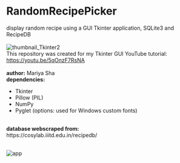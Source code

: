# RandomRecipePicker
display random recipe using a GUI Tkinter application, SQLite3 and RecipeDB
<br>
<br>
![thumbnail_Tkinter2](https://user-images.githubusercontent.com/32107652/173861559-957d9c21-a436-4235-9eb9-8bc532a7eca4.png)
<br>
This repository was created for my Tkinter GUI YouTube tutorial:
<br>
https://youtu.be/5qOnzF7RsNA
<br>
<br>
<b>author:</b> Mariya Sha
<br>
<b> dependencies: </b>
<br>
- Tkinter
- Pillow (PIL)
- NumPy
- Pyglet (options: used for Windows custom fonts)
<br>
<b>database webscraped from:</b>
<br>
https://cosylab.iiitd.edu.in/recipedb/
<br>
<br>

![app](https://user-images.githubusercontent.com/32107652/173865003-09df9a23-6c5e-44f5-9a9e-9b95b93a237c.png)
